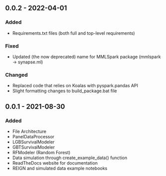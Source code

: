 ## 0.0.2 - 2022-04-01

### Added
- Requirements.txt files (both full and top-level requirements)

### Fixed
- Updated (the now deprecated) name for MMLSpark package (mmlspark -> synapse.ml)

### Changed
- Replaced code that relies on Koalas with pyspark.pandas API
- Slight formatting changes to build_package.bat file

## 0.0.1 - 2021-08-30

### Added

- File Architecture
- PanelDataProcessor
- LGBSurvivalModeler
- GBTSurvivalModeler
- RFModeler (Random Forest)
- Data simulation through create_example_data() function
- ReadTheDocs website for documentation
- REIGN and simulated data example notebooks